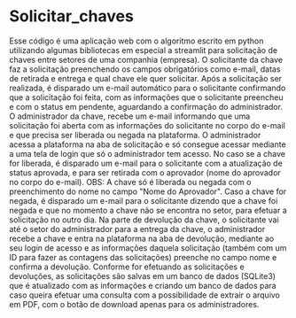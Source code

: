 # Solicitar_chaves
 Esse código é uma aplicação web com o algoritmo escrito em python utilizando algumas bibliotecas em especial a streamlit para solicitação de chaves entre setores de uma companhia (empresa).
O solicitante da chave faz a solicitação preenchendo os campos obrigatórios como e-mail, datas de retirada e entrega e qual chave ele quer solicitar.
Após a solicitação ser realizada, é disparado um e-mail automático para o solicitante confirmando que a solicitação foi feita, com as informações que o solicitante preencheu e com o status em pendente, aguardando a confirmação do administrador. 
O administrador da chave, recebe um e-mail informando que uma solicitação foi aberta com as informações do solicitante no corpo do e-mail e que precisa ser liberada ou negada na plataforma. 
O administrador acessa a plataforma na aba de solicitação e só consegue acessar mediante a uma tela de login que só o administrador tem acesso.
No caso se a chave for liberada, é disparado um e-mail para o solicitante com a atualização de status aprovada, e para ser retirada com o aprovador (nome do aprovador no corpo do e-mail). OBS: A chave só é liberada ou negada com o preenchimento do nome no campo "Nome do Aprovador".
Caso a chave for negada, é disparado um e-mail para o solicitante dizendo que a chave foi negada e que no momento a chave não se encontra no setor, para efetuar a solicitação no outro dia.
Na parte de devolução da chave, o solicitante vai até o setor do administrador para a entrega da chave, o administrador recebe a chave e entra na plataforma na aba de devolução, mediante ao seu login de acesso e as informações daquela solicitação (também com um ID para fazer as contagens das solicitações) preenche no campo nome e confirma a devolução.
Conforme for efetuando as solicitações e devoluções, as solicitações são salvas em um banco de dados (SQLite3) que é atualizado com as informações e criando um banco de dados para caso queira efetuar uma consulta com a possibilidade de extrair o arquivo em PDF, com o botão de download apenas para os administradores.
